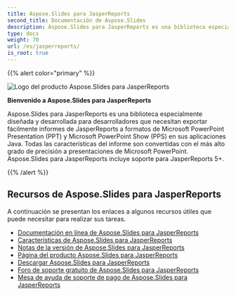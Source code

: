```yaml
---
title: Aspose.Slides para JasperReports
second_title: Documentación de Aspose.Slides
description: Aspose.Slides para JasperReports es una biblioteca especialmente diseñada y desarrollada para desarrolladores que necesitan exportar fácilmente informes de JasperReports a formatos de Microsoft PowerPoint Presentation (PPT) y Microsoft PowerPoint Show (PPS) en sus aplicaciones Java.
type: docs
weight: 70
url: /es/jasperreports/
is_root: true
---
```


{{% alert color="primary" %}}

![Logo del producto Aspose.Slides para JasperReports](home_1.png)

**Bienvenido a Aspose.Slides para JasperReports**

Aspose.Slides para JasperReports es una biblioteca especialmente diseñada y desarrollada para desarrolladores que necesitan exportar fácilmente informes de JasperReports a formatos de Microsoft PowerPoint Presentation (PPT) y Microsoft PowerPoint Show (PPS) en sus aplicaciones Java. Todas las características del informe son convertidas con el más alto grado de precisión a presentaciones de Microsoft PowerPoint. Aspose.Slides para JasperReports incluye soporte para JasperReports 5+.

{{% /alert %}}

## **Recursos de Aspose.Slides para JasperReports**

A continuación se presentan los enlaces a algunos recursos útiles que puede necesitar para realizar sus tareas.

- [Documentación en línea de Aspose.Slides para JasperReports](/slides/es/jasperreports/)
- [Características de Aspose.Slides para JasperReports](/slides/es/jasperreports/features/)
- [Notas de la versión de Aspose.Slides para JasperReports](https://releases.aspose.com/slides/jasperreport/release-notes/)
- [Página del producto Aspose.Slides para JasperReports](https://products.aspose.com/slides/jasperreports/)
- [Descargar Aspose.Slides para JasperReports](https://releases.aspose.com/slides/jasperreport/)
- [Foro de soporte gratuito de Aspose.Slides para JasperReports](https://forum.aspose.com/c/slides/11)
- [Mesa de ayuda de soporte de pago de Aspose.Slides para JasperReports](https://helpdesk.aspose.com/)
